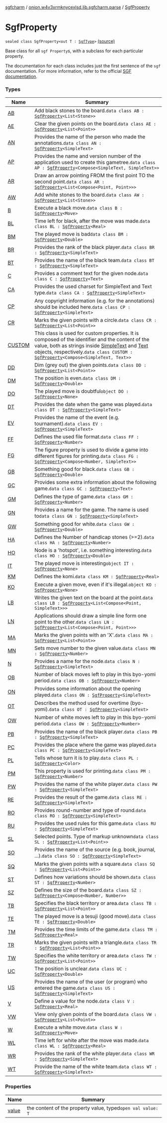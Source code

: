 [sgfcharm](../../index.md) / [onion.w4v3xrmknycexlsd.lib.sgfcharm.parse](../index.md) / [SgfProperty](./index.md)

# SgfProperty

`sealed class SgfProperty<out T : `[`SgfType`](../-sgf-type/index.md)`>` [(source)](https://github.com/w4v3/sgfcharm/tree/master/sgfcharm/src/main/java/onion/w4v3xrmknycexlsd/lib/sgfcharm/parse/SgfTree.kt#L62)

Base class for all `sgf Property`s, with a subclass for each particular property.

The documentation for each class includes just the first sentence of the `sgf` documentation.
For more information, refer to the official [SGF documentation](https://www.red-bean.com/sgf/go.html).

### Types

| Name | Summary |
|---|---|
| [AB](-a-b/index.md) | Add black stones to the board.`data class AB : `[`SgfProperty`](./index.md)`<List<Stone>>` |
| [AE](-a-e/index.md) | Clear the given points on the board.`data class AE : `[`SgfProperty`](./index.md)`<List<Point>>` |
| [AN](-a-n/index.md) | Provides the name of the person who made the annotations.`data class AN : `[`SgfProperty`](./index.md)`<SimpleText>` |
| [AP](-a-p/index.md) | Provides the name and version number of the application used to create this gametree.`data class AP : `[`SgfProperty`](./index.md)`<Compose<SimpleText, SimpleText>>` |
| [AR](-a-r/index.md) | Draw an arrow pointing FROM the first point TO the second point.`data class AR : `[`SgfProperty`](./index.md)`<List<Compose<Point, Point>>>` |
| [AW](-a-w/index.md) | Add white stones to the board.`data class AW : `[`SgfProperty`](./index.md)`<List<Stone>>` |
| [B](-b/index.md) | Execute a black move.`data class B : `[`SgfProperty`](./index.md)`<Move>` |
| [BL](-b-l/index.md) | Time left for black, after the move was made.`data class BL : `[`SgfProperty`](./index.md)`<Real>` |
| [BM](-b-m/index.md) | The played move is bad`data class BM : `[`SgfProperty`](./index.md)`<Double>` |
| [BR](-b-r/index.md) | Provides the rank of the black player.`data class BR : `[`SgfProperty`](./index.md)`<SimpleText>` |
| [BT](-b-t/index.md) | Provides the name of the black team.`data class BT : `[`SgfProperty`](./index.md)`<SimpleText>` |
| [C](-c/index.md) | Provides a comment text for the given node.`data class C : `[`SgfProperty`](./index.md)`<Text>` |
| [CA](-c-a/index.md) | Provides the used charset for SimpleText and Text type.`data class CA : `[`SgfProperty`](./index.md)`<SimpleText>` |
| [CP](-c-p/index.md) | Any copyright information (e.g. for the annotations) should be included here.`data class CP : `[`SgfProperty`](./index.md)`<SimpleText>` |
| [CR](-c-r/index.md) | Marks the given points with a circle.`data class CR : `[`SgfProperty`](./index.md)`<List<Point>>` |
| [CUSTOM](-c-u-s-t-o-m/index.md) | This class is used for custom properties. It is composed of the identifier and the content of the value, both as strings inside [SimpleText](../-sgf-type/-simple-text/index.md) and [Text](../-sgf-type/-text/index.md) objects, respectively.`data class CUSTOM : `[`SgfProperty`](./index.md)`<Compose<SimpleText, Text>>` |
| [DD](-d-d/index.md) | Dim (grey out) the given points.`data class DD : `[`SgfProperty`](./index.md)`<List<Point>>` |
| [DM](-d-m/index.md) | The position is even.`data class DM : `[`SgfProperty`](./index.md)`<Double>` |
| [DO](-d-o.md) | The played move is doubtful`object DO : `[`SgfProperty`](./index.md)`<None>` |
| [DT](-d-t/index.md) | Provides the date when the game was played.`data class DT : `[`SgfProperty`](./index.md)`<SimpleText>` |
| [EV](-e-v/index.md) | Provides the name of the event (e.g. tournament).`data class EV : `[`SgfProperty`](./index.md)`<SimpleText>` |
| [FF](-f-f/index.md) | Defines the used file format.`data class FF : `[`SgfProperty`](./index.md)`<Number>` |
| [FG](-f-g/index.md) | The figure property is used to divide a game into different figures for printing.`data class FG : `[`SgfProperty`](./index.md)`<Compose<Number, SimpleText>>` |
| [GB](-g-b/index.md) | Something good for black.`data class GB : `[`SgfProperty`](./index.md)`<Double>` |
| [GC](-g-c/index.md) | Provides some extra information about the following game.`data class GC : `[`SgfProperty`](./index.md)`<Text>` |
| [GM](-g-m/index.md) | Defines the type of game.`data class GM : `[`SgfProperty`](./index.md)`<Number>` |
| [GN](-g-n/index.md) | Provides a name for the game. The name is used to`data class GN : `[`SgfProperty`](./index.md)`<SimpleText>` |
| [GW](-g-w/index.md) | Something good for white.`data class GW : `[`SgfProperty`](./index.md)`<Double>` |
| [HA](-h-a/index.md) | Defines the Number of handicap stones (&gt;=2).`data class HA : `[`SgfProperty`](./index.md)`<Number>` |
| [HO](-h-o/index.md) | Node is a 'hotspot', i.e. something interesting.`data class HO : `[`SgfProperty`](./index.md)`<Double>` |
| [IT](-i-t.md) | The played move is interesting`object IT : `[`SgfProperty`](./index.md)`<None>` |
| [KM](-k-m/index.md) | Defines the komi.`data class KM : `[`SgfProperty`](./index.md)`<Real>` |
| [KO](-k-o.md) | Execute a given move, even if it's illegal.`object KO : `[`SgfProperty`](./index.md)`<None>` |
| [LB](-l-b/index.md) | Writes the given text on the board at the point.`data class LB : `[`SgfProperty`](./index.md)`<List<Compose<Point, SimpleText>>>` |
| [LN](-l-n/index.md) | Applications should draw a simple line form one point to the other.`data class LN : `[`SgfProperty`](./index.md)`<List<Compose<Point, Point>>>` |
| [MA](-m-a/index.md) | Marks the given points with an 'X'.`data class MA : `[`SgfProperty`](./index.md)`<List<Point>>` |
| [MN](-m-n/index.md) | Sets move number to the given value.`data class MN : `[`SgfProperty`](./index.md)`<Number>` |
| [N](-n/index.md) | Provides a name for the node.`data class N : `[`SgfProperty`](./index.md)`<SimpleText>` |
| [OB](-o-b/index.md) | Number of black moves left to play in this byo-yomi period.`data class OB : `[`SgfProperty`](./index.md)`<Number>` |
| [ON](-o-n/index.md) | Provides some information about the opening played.`data class ON : `[`SgfProperty`](./index.md)`<SimpleText>` |
| [OT](-o-t/index.md) | Describes the method used for overtime (byo-yomi).`data class OT : `[`SgfProperty`](./index.md)`<SimpleText>` |
| [OW](-o-w/index.md) | Number of white moves left to play in this byo-yomi period.`data class OW : `[`SgfProperty`](./index.md)`<Number>` |
| [PB](-p-b/index.md) | Provides the name of the black player.`data class PB : `[`SgfProperty`](./index.md)`<SimpleText>` |
| [PC](-p-c/index.md) | Provides the place where the game was played.`data class PC : `[`SgfProperty`](./index.md)`<SimpleText>` |
| [PL](-p-l/index.md) | Tells whose turn it is to play.`data class PL : `[`SgfProperty`](./index.md)`<Color>` |
| [PM](-p-m/index.md) | This property is used for printing.`data class PM : `[`SgfProperty`](./index.md)`<Number>` |
| [PW](-p-w/index.md) | Provides the name of the white player.`data class PW : `[`SgfProperty`](./index.md)`<SimpleText>` |
| [RE](-r-e/index.md) | Provides the result of the game.`data class RE : `[`SgfProperty`](./index.md)`<SimpleText>` |
| [RO](-r-o/index.md) | Provides round-number and type of round.`data class RO : `[`SgfProperty`](./index.md)`<SimpleText>` |
| [RU](-r-u/index.md) | Provides the used rules for this game.`data class RU : `[`SgfProperty`](./index.md)`<SimpleText>` |
| [SL](-s-l/index.md) | Selected points. Type of markup unknown`data class SL : `[`SgfProperty`](./index.md)`<List<Point>>` |
| [SO](-s-o/index.md) | Provides the name of the source (e.g. book, journal, ...).`data class SO : `[`SgfProperty`](./index.md)`<SimpleText>` |
| [SQ](-s-q/index.md) | Marks the given points with a square.`data class SQ : `[`SgfProperty`](./index.md)`<List<Point>>` |
| [ST](-s-t/index.md) | Defines how variations should be shown.`data class ST : `[`SgfProperty`](./index.md)`<Number>` |
| [SZ](-s-z/index.md) | Defines the size of the board.`data class SZ : `[`SgfProperty`](./index.md)`<Compose<Number, Number>>` |
| [TB](-t-b/index.md) | Specifies the black territory or area.`data class TB : `[`SgfProperty`](./index.md)`<List<Point>>` |
| [TE](-t-e/index.md) | The played move is a tesuji (good move).`data class TE : `[`SgfProperty`](./index.md)`<Double>` |
| [TM](-t-m/index.md) | Provides the time limits of the game.`data class TM : `[`SgfProperty`](./index.md)`<Real>` |
| [TR](-t-r/index.md) | Marks the given points with a triangle.`data class TR : `[`SgfProperty`](./index.md)`<List<Point>>` |
| [TW](-t-w/index.md) | Specifies the white territory or area.`data class TW : `[`SgfProperty`](./index.md)`<List<Point>>` |
| [UC](-u-c/index.md) | The position is unclear.`data class UC : `[`SgfProperty`](./index.md)`<Double>` |
| [US](-u-s/index.md) | Provides the name of the user (or program) who entered the game.`data class US : `[`SgfProperty`](./index.md)`<SimpleText>` |
| [V](-v/index.md) | Define a value for the node.`data class V : `[`SgfProperty`](./index.md)`<Real>` |
| [VW](-v-w/index.md) | View only given points of the board.`data class VW : `[`SgfProperty`](./index.md)`<List<Point>>` |
| [W](-w/index.md) | Execute a white move.`data class W : `[`SgfProperty`](./index.md)`<Move>` |
| [WL](-w-l/index.md) | Time left for white after the move was made.`data class WL : `[`SgfProperty`](./index.md)`<Real>` |
| [WR](-w-r/index.md) | Provides the rank of the white player.`data class WR : `[`SgfProperty`](./index.md)`<SimpleText>` |
| [WT](-w-t/index.md) | Provide the name of the white team.`data class WT : `[`SgfProperty`](./index.md)`<SimpleText>` |

### Properties

| Name | Summary |
|---|---|
| [value](value.md) | the content of the property value, typed`open val value: T` |
